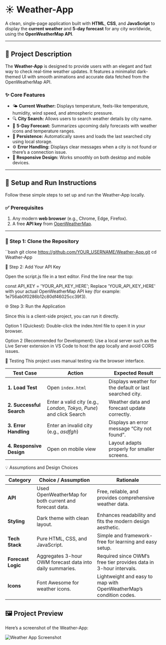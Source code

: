 # ☀️ Weather-App

A clean, single-page application built with **HTML**, **CSS**, and **JavaScript** to display the **current weather** and **5-day forecast** for any city worldwide, using the **OpenWeatherMap API**.

---

## 📄 Project Description

The **Weather-App** is designed to provide users with an elegant and fast way to check real-time weather updates. It features a minimalist dark-themed UI with smooth animations and accurate data fetched from the OpenWeatherMap API.

### ✨ Core Features

- 🌤 **Current Weather:** Displays temperature, feels-like temperature, humidity, wind speed, and atmospheric pressure.  
- 🔍 **City Search:** Allows users to search weather details by city name.  
- 📅 **5-Day Forecast:** Summarizes upcoming daily forecasts with weather icons and temperature ranges.  
- 💾 **Persistence:** Automatically saves and loads the last searched city using local storage.  
- ⚙️ **Error Handling:** Displays clear messages when a city is not found or there’s a connection issue.  
- 📱 **Responsive Design:** Works smoothly on both desktop and mobile devices.

---

## 🚀 Setup and Run Instructions

Follow these simple steps to set up and run the Weather-App locally.

### ✅ Prerequisites

1. Any modern **web browser** (e.g., Chrome, Edge, Firefox).  
2. A free **API key** from [OpenWeatherMap](https://openweathermap.org/api).

---
### 🧩 Step 1: Clone the Repository

``bash
git clone https://github.com/YOUR_USERNAME/Weather-App.git
cd Weather-App

🔑 Step 2: Add Your API Key

Open the script.js file in a text editor.
Find the line near the top:

const API_KEY = 'YOUR_API_KEY_HERE';
Replace 'YOUR_API_KEY_HERE' with your actual OpenWeatherMap API key (for example: 1e756ab0f0286b12c80df46025cc39f3).

🌐 Step 3: Run the Application

Since this is a client-side project, you can run it directly.

Option 1 (Quickest):
Double-click the index.html file to open it in your browser.

Option 2 (Recommended for Development):
Use a local server such as the Live Server extension in VS Code to host the app locally and avoid CORS issues.

🧪 Testing
This project uses manual testing via the browser interface.

| Test Case                | Action                                                                | Expected Result                                         |
| ------------------------ | --------------------------------------------------------------------- | ------------------------------------------------------- |
| **1. Load Test**         | Open `index.html`                                                     | Displays weather for the default or last searched city. |
| **2. Successful Search** | Enter a valid city (e.g., *London*, *Tokyo*, *Pune*) and click Search | Weather data and forecast update correctly.             |
| **3. Error Handling**    | Enter an invalid city (e.g., *asdfgh*)                                | Displays an error message “City not found”.             |
| **4. Responsive Design** | Open on mobile view                                                   | Layout adapts properly for smaller screens.             |

💡 Assumptions and Design Choices

| Category           | Choice / Assumption                                       | Rationale                                                          |
| ------------------ | --------------------------------------------------------- | ------------------------------------------------------------------ |
| **API**            | Used OpenWeatherMap for both current and forecast data.   | Free, reliable, and provides comprehensive weather data.           |
| **Styling**        | Dark theme with clean layout.                             | Enhances readability and fits the modern design aesthetic.         |
| **Tech Stack**     | Pure HTML, CSS, and JavaScript.                           | Simple and framework-free for learning and easy setup.             |
| **Forecast Logic** | Aggregates 3-hour OWM forecast data into daily summaries. | Required since OWM’s free tier provides data in 3-hour intervals.  |
| **Icons**          | Font Awesome for weather icons.                           | Lightweight and easy to map with OpenWeatherMap’s condition codes. |

## 🖼️ Project Preview

Here’s a screenshot of the Weather-App:

![Weather App Screenshot](assets/screenshot.png)

